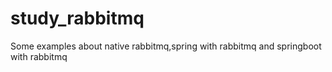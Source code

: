 # study_rabbitmq
Some examples about native rabbitmq,spring with rabbitmq and springboot with rabbitmq
